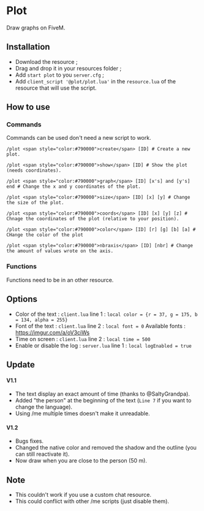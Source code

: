 # Plot
Draw graphs on FiveM.

## Installation
* Download the resource ;
* Drag and drop it in your resources folder ;
* Add ```start plot``` to you ```server.cfg``` ;
* Add ```client_script '@plot/plot.lua'``` in the ```resource.lua``` of the resource that will use the script.

## How to use
### Commands
Commands can be used don't need a new script to work.
```
/plot <span style="color:#790000">create</span> [ID] # Create a new plot.

/plot <span style="color:#790000">show</span> [ID] # Show the plot (needs coordinates).

/plot <span style="color:#790000">graph</span> [ID] [x's] and [y's] end # Change the x and y coordinates of the plot.

/plot <span style="color:#790000">size</span> [ID] [x] [y] # Change the size of the plot.

/plot <span style="color:#790000">coords</span> [ID] [x] [y] [z] # Chnage the coordinates of the plot (relative to your position).

/plot <span style="color:#790000">color</span> [ID] [r] [g] [b] [a] # CHange the color of the plot

/plot <span style="color:#790000">nbraxis</span> [ID] [nbr] # Change the amount of values wrote on the axis.

``` 

### Functions
Functions need to be in an other resource.

## Options 
* Color of the text : ```client.lua``` line 1 : ```local color = {r = 37, g = 175, b = 134, alpha = 255}```
* Font of the text : ```client.lua``` line 2 : ```local font = 0``` Available fonts : https://imgur.com/a/oV3ciWs
* Time on screen : ```client.lua``` line 2 : ```local time = 500```
* Enable or disable the log : ```server.lua``` line 1 : ```local logEnabled = true```

## Update
#### V1.1
* The text display an exact amount of time (thanks to @SaltyGrandpa).
* Added "the person" at the beginning of the text (```Line 7``` if you want to change the language).
* Using /me multiple times doesn't make it unreadable.
#### V1.2
* Bugs fixes.
* Changed the native color and removed the shadow and the outline (you can still reactivate it).
* Now draw when you are close to the person (50 m).

## Note
* This couldn't work if you use a custom chat resource.
* This could conflict with other /me scripts (just disable them).

